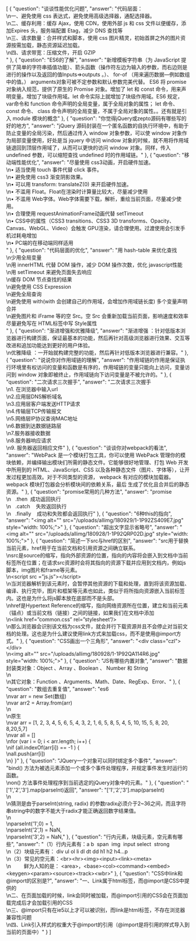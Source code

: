 [
  {
    "question": "谈谈性能优化问题",
    "answer": "代码层面：<br>\n一、避免使用 css 表达式，避免使用高级选择器，通配选择器。<br>\n二、缓存利用：缓存 Ajax，使用 CDN，使用外部 js 和 css 文件以便缓存，添加Expires 头，服务端配置 Etag，减少 DNS 查找等<br>\n三、请求数量：合并样式和脚本，使用 css 图片精灵，初始首屏之外的图片资源按需加载，静态资源延迟加载。<br>\n四、请求带宽：压缩文件，开启 GZIP<br>"
  },
  {
    "question": "ES6的了解",
    "answer": "新增模板字符串（为 JavaScript 提供了简单的字符串插值功能）、箭头函数（操作符左边为输入的参数，而右边则是进行的操作以及返回的值Inputs=&gt;outputs 。）、 for-of （用来遍历数据—例如数组中的值。） arguments对象可被不定参数和默认参数完美代替。 ES6 将 promise 对象纳入规范，提供了原生的 Promise 对象。增加了 let 和 const 命令，用来声明变量。增加了块级作用域。let 命令实际上就增加了块级作用域。ES6 规定， var命令和 function 命令声明的全局变量，属于全局对象的属性； let 命令、const 命令、 class 命令声明的全局变量，不属于全局对象的属性。。还有就是引入 module 模块的概念"
  },
  {
    "question": "你觉得jQuery或zepto源码有哪些写的好的地方",
    "answer": "jQuery 源码封装在一个匿名函数的自执行环境中，有助于防止变量的全局污染，然后通过传入 window 对象参数，可以使 window 对象作为局部变量使用，好处是当 jquery 中访问 window 对象的时候，就不用将作用域链退回到顶层作用域了，从而可以更快的访问 window 对象。同样，传入undefined 参数，可以缩短查找 undefined 时的作用域链。"
  },
  {
    "question": "移动端性能优化",
    "answer": "尽量使用 css3动画，开启硬件加速。<br>\n• 适当使用 touch 事件代替 click 事件。<br>\n• 避免使用 css3 渐变阴影效果。<br>\n• 可以用 transform: translateZ(0) 来开启硬件加速。<br>\n• 不滥用 Float。Float在渲染时计算量比较大，尽量减少使用<br>\n• 不滥用 Web字体。Web字体需要下载，解析，重绘当前页面，尽量减少使用。<br>\n• 合理使用 requestAnimationFrame动画代替 setTimeout<br>\n• CSS中的属性（CSS3 transitions、CSS3 3D transforms、Opacity、Canvas、WebGL、Video）会触发 GPU渲染，请合理使用。过渡使用会引发手机过耗电增加<br>\n• PC端的在移动端同样适用<br>"
  },
  {
    "question": "代码层面的优化",
    "answer": "用 hash-table 来优化查找<br>\n少用全局变量<br>\n用 innerHTML 代替 DOM 操作，减少 DOM 操作次数，优化 javascript性能<br>\n用 setTimeout 来避免页面失去响应<br>\n缓存 DOM 节点查找的结果<br>\n避免使用 CSS Expression<br>\n避免全局查询<br>\n避免使用 with(with 会创建自己的作用域，会增加作用域链长度) 多个变量声明合并<br>\n避免图片和 iFrame 等的空 Src。空 Src 会重新加载当前页面，影响速度和效率 尽量避免写在 HTML标签中写 Style属性<br>"
  },
  {
    "question": "渐进增强和优雅降级",
    "answer": "渐进增强 ：针对低版本浏览器进行构建页面，保证最基本的功能，然后再针对高级浏览器进行效果、交互等改进和追加功能达到更好的用户体验。<br>\n优雅降级 ：一开始就构建完整的功能，然后再针对低版本浏览器进行兼容。"
  },
  {
    "question": "说说你对作用域链的理解",
    "answer": "作用域链的作用是保证执行环境里有权访问的变量和函数是有序的，作用域链的变量只能向上访问，变量访问到 window 对象即被终止，作用域链向下访问变量是不被允许的。"
  },
  {
    "question": "二次请求三次握手",
    "answer": "二次请求三次握手<br>\n1. 在浏览器中输入url<br>\n2.应用层DNS解析域名<br>\n3.应用层客户端发送HTTP请求<br>\n4.传输层TCP传输报文<br>\n5.网络层IP协议查询MAC地址<br>\n6.数据到达数据链路层<br>\n7.服务器接收数据<br>\n8.服务器响应请求<br>\n9. 服务器返回相应文件"
  },
  {
    "question": "谈谈你对webpack的看法",
    "answer": "WebPack 是一个模块打包工具，你可以使用 WebPack 管理你的模块依赖，并编绎输出模块们所需的静态文件。它能够很好地管理、打包 Web 开发中所用到的 HTML、JavaScript、CSS 以及各种静态文件（图片、字体等），让开发过程更加高效。对于不同类型的资源， webpack 有对应的模块加载器。 webpack 模块打包器会分析模块间的依赖关系，最后 生成了优化且合并后的静态资源。"
  },
  {
    "question": "promise常用的几种方法",
    "answer": "promise<br>\n&nbsp; &nbsp;.then&nbsp; 成功返回执行<br>\n&nbsp; &nbsp;.catch&nbsp; &nbsp; 失败返回执行<br>\n&nbsp; &nbsp;.finally&nbsp; &nbsp; 成功和失败都会返回执行"
  },
  {
    "question": "6种this的指向",
    "answer": "<img alt=\"\" src=\"/uploads/allimg/180929/1-1P92ZS409E7.jpg\" style=\"width: 100%;\">"
  },
  {
    "question": "超出文字显示省略号",
    "answer": "<img alt=\"\" src=\"/uploads/allimg/180928/1-1P92QRP02D.jpg\" style=\"width: 100%;\">"
  },
  {
    "question": "简述一下src与href的区别",
    "answer": "src用于替换当前元素，href用于在当前文档和引用资源之间确立联系。<br>\nsrc是source的缩写，指向外部资源的位置，指向的内容将会嵌入到文档中当前标签所在位置；在请求src资源时会将其指向的资源下载并应用到文档内，例如js脚本，img图片和frame等元素。<br>\n&lt;script src =”js.js”&gt;&lt;/script&gt;<br>\n当浏览器解析到该元素时，会暂停其他资源的下载和处理，直到将该资源加载、编译、执行完毕，图片和框架等元素也如此，类似于将所指向资源嵌入当前标签内。这也是为什么将js脚本放在底部而不是头部。<br>\nhref是Hypertext Reference的缩写，指向网络资源所在位置，建立和当前元素（锚点）或当前文档（链接）之间的链接，如果我们在文档中添加<br>\n&lt;link href=”common.css” rel=”stylesheet”/&gt;<br>\n那么浏览器会识别该文档为css文件，就会并行下载资源并且不会停止对当前文档的处理。这也是为什么建议使用link方式来加载css，而不是使用@import方式。"
  },
  {
    "question": "CSS画出一个三角形",
    "answer": "&lt;div class=\"czl\"&gt;&lt;/div&gt;<br>\n<img alt=\"\" src=\"/uploads/allimg/180928/1-1P92QA114R6.jpg\" style=\"width: 100%;\">"
  },
  {
    "question": "JS有哪些内置对象",
    "answer": "数据封装类对象：Object 、Array 、Boolean 、 Number&nbsp;和 String<br>\n<br>\n其它对象：Function 、Arguments、Math、Date、RegExp、Error、"
  },
  {
    "question": "数组去重复值",
    "answer": "es6<br>\nvar arr = new Set(数组)<br>\nvar arr2 = Array.from(arr)<br>\n<br>\n原生<br>\nvar arr = [1, 2, 3, 4, 5, 6, 5, 4, 3, 2, 1, 6, 5, 8, 5, 4, 5, 10, 15, 5, 8, 20, 8,20,5,7]<br>\nvar all = []<br>\nfor (var i = 0; i &lt; arr.length; i++) {<br>\nif (all.indexOf(arr[i]) == -1 ) {<br>\nall.push(arr[i])<br>\n} }"
  },
  {
    "question": "JQuery一个对象可以同时绑定多个事件",
    "answer": "bind() 方法为被选元素添加一个或多个事件处理程序，并规定事件发生时运行的函数。<br>\non() 方法事件处理程序到当前选定的jQuery对象中的元素。"
  },
  {
    "question": "['1','2','3'].map(parseInt)返回",
    "answer": "['1','2','3'].map(parseInt)<br>\n<br>\n猜测是由于parseInt(string, radix) 的参数radix必须介于2~36之间，而且字符串string中的数字不能大于radix才能正确返回数字结果值。<br>\n<br>\nparseInt('1',0) = 1,<br>\nparseInt('2',1) = NaN,<br>\nparseInt('3',2) = NaN,"
  },
  {
    "question": "行内元素，块级元素，空元素有哪些",
    "answer": "（1）行内元素有：a b&nbsp; span&nbsp; img&nbsp; input select&nbsp; strong<br>\n（2）块级元素有： div ul ol li dl dt dd h1 h2 h4...p<br>\n（3）常见的空元素：&lt;br&gt;&lt;hr&gt;&lt;img&gt;&lt;input&gt;&lt;link&gt;&lt;meta&gt;<br>\n&nbsp; &nbsp; &nbsp; &nbsp; &nbsp;鲜为人知的是： &lt;area&gt;，&lt;base&gt;&lt;col&gt;&lt;command&gt;&lt;embed&gt;&lt;keygen&gt;&lt;param&gt;&lt;source&gt;&lt;track&gt;&lt;wbr&gt;"
  },
  {
    "question": "CSS中link和@import的区别是?",
    "answer": "一、Link属于html标签，而@import是CSS中提供的<br>\n二、在页面加载的时候，link会同时被加载，而@import引用的CSS会在页面加载完成后才会加载引用的CSS<br>\n三、@import只有在ie5以上才可以被识别，而link是html标签，不存在浏览器兼容性问题<br>\n四、Link引入样式的权重大于@import的引用（@import是将引用的样式导入到当前的页面中）"
  }
]